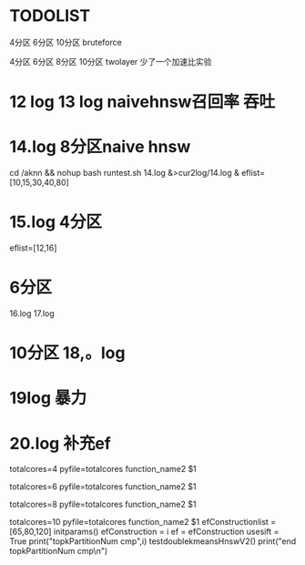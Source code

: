 # TODOLIST
4分区 6分区 10分区 bruteforce

4分区 6分区 8分区 10分区 twolayer 少了一个加速比实验

# 12 log  13 log naivehnsw召回率 吞吐


# 14.log  8分区naive hnsw
cd /aknn && nohup bash runtest.sh 14.log &>cur2log/14.log &
 eflist=[10,15,30,40,80]

# 15.log 4分区
eflist=[12,16] 

#  6分区
16.log 17.log
# 10分区 18,。log

# 19log 暴力


# 20.log  补充ef

totalcores=4
pyfile=totalcores
function_name2 $1


totalcores=6
pyfile=totalcores
function_name2 $1

totalcores=8
pyfile=totalcores
function_name2 $1

totalcores=10
pyfile=totalcores
function_name2 $1
       efConstructionlist = [65,80,120]
        initparams()
        efConstruction = i
        ef = efConstruction
        usesift = True
        print("topkPartitionNum cmp",i)
        testdoublekmeansHnswV2()
    print("end topkPartitionNum cmp\n")